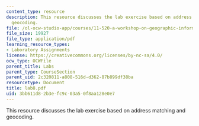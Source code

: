 ```yaml
---
content_type: resource
description: This resource discusses the lab exercise based on address matching and
  geocoding.
file: /ol-ocw-studio-app/courses/11-520-a-workshop-on-geographic-information-systems-fall-2005/3bb611d82b3efc9c03a50f8aa128e0e7_lab8.pdf
file_size: 19927
file_type: application/pdf
learning_resource_types:
- Laboratory Assignments
license: https://creativecommons.org/licenses/by-nc-sa/4.0/
ocw_type: OCWFile
parent_title: Labs
parent_type: CourseSection
parent_uid: 2c320811-a808-516d-d362-87b899df38ba
resourcetype: Document
title: lab8.pdf
uid: 3bb611d8-2b3e-fc9c-03a5-0f8aa128e0e7
---
```

This resource discusses the lab exercise based on address matching and geocoding.